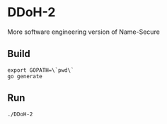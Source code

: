 # DDoH-2
More software engineering version of Name-Secure

## Build
```
export GOPATH=\`pwd\`
go generate
```

## Run
```
./DDoH-2
```
